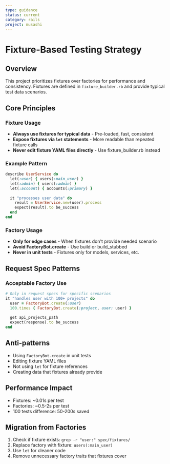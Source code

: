 ```yaml
---
type: guidance
status: current
category: rails
project: musashi
---
```


# Fixture-Based Testing Strategy

## Overview
This project prioritizes fixtures over factories for performance and consistency. Fixtures are defined in `fixture_builder.rb` and provide typical test data scenarios.

## Core Principles

### Fixture Usage
- **Always use fixtures for typical data** - Pre-loaded, fast, consistent
- **Expose fixtures via `let` statements** - More readable than repeated fixture calls
- **Never edit fixture YAML files directly** - Use fixture_builder.rb instead

### Example Pattern
```ruby
describe UserService do
  let(:user) { users(:main_user) }
  let(:admin) { users(:admin) }
  let(:account) { accounts(:primary) }
  
  it "processes user data" do
    result = UserService.new(user).process
    expect(result).to be_success
  end
end
```

### Factory Usage
- **Only for edge cases** - When fixtures don't provide needed scenario
- **Avoid FactoryBot.create** - Use build or build_stubbed
- **Never in unit tests** - Fixtures only for models, services, etc.

## Request Spec Patterns

### Acceptable Factory Use
```ruby
# Only in request specs for specific scenarios
it "handles user with 100+ projects" do
  user = FactoryBot.create(:user)
  100.times { FactoryBot.create(:project, user: user) }
  
  get api_projects_path
  expect(response).to be_success
end
```

## Anti-patterns
- Using `FactoryBot.create` in unit tests
- Editing fixture YAML files
- Not using `let` for fixture references
- Creating data that fixtures already provide

## Performance Impact
- Fixtures: ~0.01s per test
- Factories: ~0.5-2s per test
- 100 tests difference: 50-200s saved

## Migration from Factories
1. Check if fixture exists: `grep -r "user:" spec/fixtures/`
2. Replace factory with fixture: `users(:main_user)`
3. Use `let` for cleaner code
4. Remove unnecessary factory traits that fixtures cover